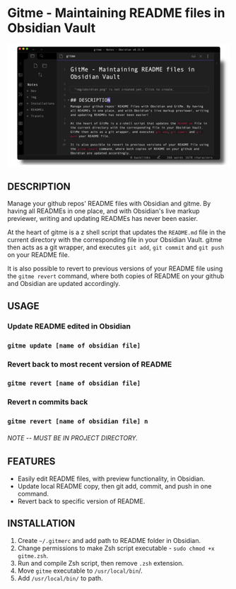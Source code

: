# Gitme - Maintaining README files in Obsidian Vault

![obsidian](img/obsidian.png)

## DESCRIPTION
Manage your github repos' README files with Obsidian and gitme. By having all READMEs in one place, and with Obsidian's live markup previewer, writing and updating READMEs has never been easier.

At the heart of gitme is a z shell script that updates the `README.md` file in the current directory with the corresponding file in your Obsidian Vault. gitme then acts as a git wrapper, and executes `git add`, `git commit` and `git push` on your README file.

It is also possible to revert to previous versions of your README file using the `gitme revert` command, where both copies of README on your github and Obsidian are updated accordingly.

## USAGE
### Update README edited in Obsidian
### `gitme update [name of obsidian file]`

### Revert back to most recent version of README
### `gitme revert [name of obsidian file]`

### Revert n commits back
### `gitme revert [name of obsidian file] n`

###### NOTE -- MUST BE IN PROJECT DIRECTORY.

## FEATURES
* Easily edit README files, with preview functionality, in Obsidian.
* Update local README copy, then git add, commit, and push in one command.
* Revert back to specific version of README.

## INSTALLATION
1. Create `~/.gitmerc` and add path to README folder in Obsidian.
2. Change permissions to make Zsh script executable - `sudo chmod +x gitme.zsh`.
3. Run and compile Zsh script, then remove `.zsh` extension.
4. Move `gitme` executable to `/usr/local/bin`/.
5. Add `/usr/local/bin/` to path.